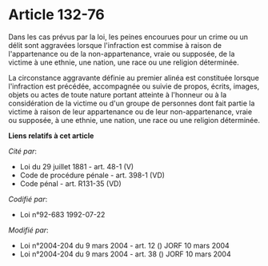 # Article 132-76

Dans les cas prévus par la loi, les peines encourues pour un crime ou un délit sont aggravées lorsque l'infraction est
commise à raison de l'appartenance ou de la non-appartenance, vraie ou supposée, de la victime à une ethnie, une nation, une
race ou une religion déterminée.

La circonstance aggravante définie au premier alinéa est constituée lorsque l'infraction est précédée, accompagnée ou suivie
de propos, écrits, images, objets ou actes de toute nature portant atteinte à l'honneur ou à la considération de la victime
ou d'un groupe de personnes dont fait partie la victime à raison de leur appartenance ou de leur non-appartenance, vraie ou
supposée, à une ethnie, une nation, une race ou une religion déterminée.

**Liens relatifs à cet article**

_Cité par_:

  - Loi du 29 juillet 1881 - art. 48-1 (V)
  - Code de procédure pénale - art. 398-1 (VD)
  - Code pénal - art. R131-35 (VD)

_Codifié par_:

  - Loi n°92-683 1992-07-22

_Modifié par_:

  - Loi n°2004-204 du 9 mars 2004 - art. 12 () JORF 10 mars 2004
  - Loi n°2004-204 du 9 mars 2004 - art. 38 () JORF 10 mars 2004
